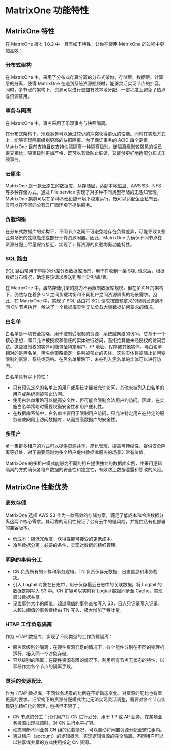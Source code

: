 # MatrixOne 功能特性

## MatrixOne 特性

在 MatrixOne 版本 1.0.2 中，具有如下特性，让你在使用 MatrixOne 的过程中更加高效：

### 分布式架构

在 MatrixOne 中，采用了分布式存算分离的分布式架构，存储层、数据层、计算层的分离，使得 MatrixOne 在遇到系统资源瓶颈时，能够灵活实现节点的扩容。同时，多节点的架构下，资源可以进行更加有效率地分配，一定程度上避免了热点与资源征用。

### 事务与隔离

在 MatrixOne 中，事务采用了乐观事务与快照隔离。

在分布式架构下，乐观事务可以通过较少的冲突获得更优的性能。同时在实现方式上，能够实现隔离级别更高的快照隔离。为了保证事务的 ACID 四个要素，MatrixOne 目前支持且仅支持快照隔离一种隔离级别。该隔离级别较常见的读已提交相比，隔离级别更加严格，既可以有效防止脏读，又能够更好地适配分布式乐观事务。

### 云原生

MatrixOne 是一款云原生的数据库，从存储层，适配本地磁盘、AWS S3、NFS 等多种存储方式，通过 File service 实现了对多种不同类型存储的无感知管理。MatrixOne 集群可以在多种基础设施环境下稳定运行，既可以适配企业私有云，又可以在不同的公有云厂商环境下提供服务。

### 负载均衡

在分布式数据库的架构下，不同节点之间不可避免地存在负载差异，可能导致某些业务场景的性能瓶颈或部分计算资源闲置。因此，MatrixOne 为确保不同节点在资源分配上尽量保持接近，实现了计算资源的负载均衡功能特性。

### SQL 路由

SQL 路由常用于早期的分库分表数据库场景，用于在收到一条 SQL 请求后，根据数据分布情况，确定将该请求发送到哪个实例/库/表。

在 MatrixOne 中，虽然存储引擎的能力不再限制数据库规模，但在多 CN 的架构下，仍然存在着多 CN 之间负载均衡和不同租户之间资源隔离的场景需求。因此，在 MatrixOne 中，实现了 SQL 路由将 SQL 请求按照预定义的规则发送到不同 CN 节点执行，解决了一个数据库实例无法负载大量数据访问要求的情况。

### 白名单

白名单是一项安全策略，用于控制受限制的资源、系统或网络的访问。它基于一个核心思想，即只允许被授权和信任的实体进行访问，而拒绝其他未经授权的访问尝试。这些被授权的实体可能包括特定用户、IP 地址、程序或其他实体。与白名单相对的是黑名单，黑名单策略指定一系列被禁止的实体，这些实体将被阻止访问受限制的资源、系统或网络。在黑名单策略下，未被列入黑名单的实体可以进行访问。

白名单具有以下特性：

- 只有预先定义的名单上的用户或系统才能被允许访问，其他未被列入白名单的用户或系统则被禁止访问。
- 使用白名单策略可以提高安全性，但可能会限制合法用户的访问。因此，在实施白名单策略时需要权衡安全性和用户便利性。
- 在数据库系统中，白名单主要用于限制用户访问，只允许特定用户在特定的服务器或网段上访问数据库，从而提高数据库的安全性。

### 多租户

单一集群多租户的方式可以提供资源共享、简化管理、提高可伸缩性、提供安全隔离等好处，对于需要同时为多个租户提供数据库服务的场景非常有价值。

MatrixOne 的多租户模式能够为不同的租户提供独立的数据库实例，并采用逻辑隔离的方式确保各租户数据的安全性和独立性，有效防止数据泄露和篡改的风险。

## MatrixOne 性能优势

### 高效存储

MatrixOne 选择 AWS S3 作为一款高效的存储方案，满足了低成本和冷热数据分离这两个核心需求。其可靠的可用性保证了公有云中的低风险，并提供私有化部署的兼容版本。

- 低成本：降低冗余度，获得性能可接受的更低成本。
- 冷热数据分离：必要的条件，实现对数据的精细管理。

### 明确的事务分工

- CN 负责所有的计算和事务逻辑，TN 负责保存元数据、日志信息和事务裁决。
- 引入 Logtail 对象在日志中，用于保存最近日志中的关联数据。将 Logtail 的数据定期写入 S3 中。CN 扩容可以实时将 Logtail 数据同步至 Cache，实现部分数据共享。
- 设置事务大小的阈值。超过阈值的事务直接写入 S3，日志只记录写入记录。未超过阈值的事务继续由 TN 写入，极大增加了吞吐量。

### HTAP 工作负载隔离

作为 HTAP 数据库，实现了不同类型的工作负载隔离：

- 服务器级别的隔离：在硬件资源充足的情况下，各个组件分别在不同的物理机运行，接入同一个对象存储。
- 容器级别的隔离：在硬件资源有限的情况下，利用所有节点无状态的特性，以容器作为各个节点的隔离手段。

### 灵活的资源配比

作为 HTAP 数据库，不同业务场景的比例在不断动态变化，对资源的配比也有着更高的要求。旧架构下的资源分配模式注定无法实现灵活调整，需要对各个节点实现更加精细化的管理，包括但不限于：

- CN 节点的分工：允许用户对 CN 进行划分，用于 TP 或 AP 业务。在某项业务资源出现瓶颈时，对 CN 进行水平扩容。
- 动态判断不同业务 CN 组的负载情况，可以自动将闲置资源分配至繁忙组内。
- 通过租户（account）的逻辑概念，实现逻辑资源的完全隔离。不同租户可以以独享或共享的方式使用指定 CN 资源。
